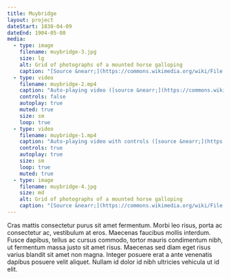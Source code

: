 ```yaml
---
title: Muybridge
layout: project
dateStart: 1830-04-09
dateEnd: 1904-05-08
media:
  - type: image
    filename: muybridge-3.jpg
    size: lg
    alt: Grid of photographs of a mounted horse galloping
    caption: "[Source &nearr;](https://commons.wikimedia.org/wiki/File:Muybridge_horse_gallop.jpg)"
  - type: video
    filename: muybridge-2.mp4
    caption: "Auto-playing video ([source &nearr;](https://commons.wikimedia.org/wiki/File:BuffaloRunning1883EadweardMuybridgeVeryEarlyFilm-5bqu6ysqocu.ogv))"
    controls: false
    autoplay: true
    muted: true
    size: sm
    loop: true
  - type: video
    filename: muybridge-1.mp4
    caption: "Auto-playing video with controls ([source &nearr;](https://commons.wikimedia.org/wiki/File:Muybridge_race_horse.webm))"
    controls: true
    autoplay: true
    size: sm
    loop: true
    muted: true
  - type: image
    filename: muybridge-4.jpg
    size: md
    alt: Grid of photographs of a mounted horse galloping
    caption: "[Source &nearr;](https://commons.wikimedia.org/wiki/File:Le-galop-de-daisy.jpg)"
---
```


Cras mattis consectetur purus sit amet fermentum. Morbi leo risus, porta ac consectetur ac, vestibulum at eros. Maecenas faucibus mollis interdum. Fusce dapibus, tellus ac cursus commodo, tortor mauris condimentum nibh, ut fermentum massa justo sit amet risus. Maecenas sed diam eget risus varius blandit sit amet non magna. Integer posuere erat a ante venenatis dapibus posuere velit aliquet. Nullam id dolor id nibh ultricies vehicula ut id elit.
